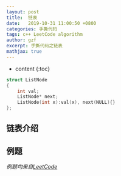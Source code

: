 ```yaml
---
layout: post
title:  链表
date:   2019-10-31 11:00:50 +0800
categories: 手撕代码
tags: c++ LeetCode algorithm
author: gzf
excerpt: 手撕代码之链表
mathjax: true
---
```


* content
{:toc}

```cpp
struct ListNode
{
	int val;
	ListNode* next;
	ListNode(int x):val(x), next(NULL){}
};
```

## 链表介绍


## 例题
*例题均来自[LeetCode](https://leetcode-cn.com/)*